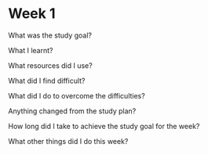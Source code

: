# Week 1

What was the study goal?


What I learnt?


What resources did I use?


What did I find difficult?


What did I do to overcome the difficulties?


Anything changed from the study plan?


How long did I take to achieve the study goal for the week?


What other things did I do this week?



